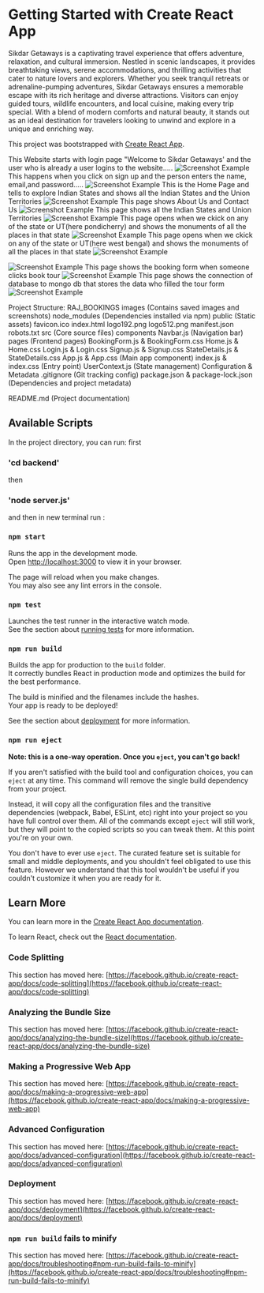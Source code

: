 # Getting Started with Create React App
Sikdar Getaways is a captivating travel experience that offers adventure, relaxation, and cultural immersion. Nestled in scenic landscapes, it provides breathtaking views, serene accommodations, and thrilling activities that cater to nature lovers and explorers. Whether you seek tranquil retreats or adrenaline-pumping adventures, Sikdar Getaways ensures a memorable escape with its rich heritage and diverse attractions. Visitors can enjoy guided tours, wildlife encounters, and local cuisine, making every trip special. With a blend of modern comforts and natural beauty, it stands out as an ideal destination for travelers looking to unwind and explore in a unique and enriching way.

This project was bootstrapped with [Create React App](https://github.com/facebook/create-react-app).

This Website starts with  login page "Welcome to Sikdar Getaways' and the user who is already a user logins to the website.....
![Screenshot Example](https://github.com/RajdeepSikdar/raj_bookings/blob/main/images/Screenshot%202025-05-03%20084834.png)
This happens when you click on sign up and the person enters the name, email,and password.....
![Screenshot Example](https://github.com/RajdeepSikdar/raj_bookings/blob/main/images/Screenshot%202025-05-03%20084842.png)
This is the Home Page and tells to explore Indian States and shows all the Indian States and the Union Territories 
![Screenshot Example](https://github.com/RajdeepSikdar/raj_bookings/blob/main/images/Screenshot%202025-05-03%20084856.png)
This page shows About Us and Contact Us 
![Screenshot Example](https://github.com/RajdeepSikdar/raj_bookings/blob/main/images/Screenshot%202025-05-03%20084930.png)
This page shows all the Indian States and Union Territories
![Screenshot Example](https://github.com/RajdeepSikdar/raj_bookings/blob/main/images/Screenshot%202025-05-03%20084935.png)
This page opens when we ckick on any of the state or UT(here pondicherry) and shows the monuments of all the places in that state 
![Screenshot Example](https://github.com/RajdeepSikdar/raj_bookings/blob/main/images/Screenshot%202025-05-03%20084952.png)
This page opens when we ckick on any of the state or UT(here west bengal) and shows the monuments of all the places in that state 
![Screenshot Example](https://github.com/RajdeepSikdar/raj_bookings/blob/main/images/Screenshot%202025-05-03%20085458.png)

![Screenshot Example](https://github.com/RajdeepSikdar/raj_bookings/blob/main/images/Screenshot%202025-05-03%20085503.png)
This page shows the booking form when someone clicks book tour 
![Screenshot Example](https://github.com/RajdeepSikdar/raj_bookings/blob/main/images/Screenshot%202025-05-03%20085515.png)
This page shows the connection of database to mongo db that stores the data who filled the tour form
![Screenshot Example](https://github.com/RajdeepSikdar/raj_bookings/blob/main/images/Screenshot%202025-05-03%20085533.png)

Project Structure:
RAJ_BOOKINGS
images (Contains saved images and screenshots)
node_modules (Dependencies installed via npm)
public (Static assets)
favicon.ico
index.html
logo192.png
logo512.png
manifest.json
robots.txt
src (Core source files)
components
Navbar.js (Navigation bar)
pages (Frontend pages)
BookingForm.js & BookingForm.css
Home.js & Home.css
Login.js & Login.css
Signup.js & Signup.css
StateDetails.js & StateDetails.css
App.js & App.css (Main app component)
index.js & index.css (Entry point)
UserContext.js (State management)
Configuration & Metadata
.gitignore (Git tracking config)
package.json & package-lock.json (Dependencies and project metadata)

README.md (Project documentation)
## Available Scripts

In the project directory, you can run:
first 
### 'cd backend' 
then 
### 'node server.js' 
and then in new terminal  run :
### `npm start`

Runs the app in the development mode.\
Open [http://localhost:3000](http://localhost:3000) to view it in your browser.

The page will reload when you make changes.\
You may also see any lint errors in the console.

### `npm test`

Launches the test runner in the interactive watch mode.\
See the section about [running tests](https://facebook.github.io/create-react-app/docs/running-tests) for more information.

### `npm run build`

Builds the app for production to the `build` folder.\
It correctly bundles React in production mode and optimizes the build for the best performance.

The build is minified and the filenames include the hashes.\
Your app is ready to be deployed!

See the section about [deployment](https://facebook.github.io/create-react-app/docs/deployment) for more information.

### `npm run eject`

**Note: this is a one-way operation. Once you `eject`, you can't go back!**

If you aren't satisfied with the build tool and configuration choices, you can `eject` at any time. This command will remove the single build dependency from your project.

Instead, it will copy all the configuration files and the transitive dependencies (webpack, Babel, ESLint, etc) right into your project so you have full control over them. All of the commands except `eject` will still work, but they will point to the copied scripts so you can tweak them. At this point you're on your own.

You don't have to ever use `eject`. The curated feature set is suitable for small and middle deployments, and you shouldn't feel obligated to use this feature. However we understand that this tool wouldn't be useful if you couldn't customize it when you are ready for it.

## Learn More

You can learn more in the [Create React App documentation](https://facebook.github.io/create-react-app/docs/getting-started).

To learn React, check out the [React documentation](https://reactjs.org/).

### Code Splitting

This section has moved here: [https://facebook.github.io/create-react-app/docs/code-splitting](https://facebook.github.io/create-react-app/docs/code-splitting)

### Analyzing the Bundle Size

This section has moved here: [https://facebook.github.io/create-react-app/docs/analyzing-the-bundle-size](https://facebook.github.io/create-react-app/docs/analyzing-the-bundle-size)

### Making a Progressive Web App

This section has moved here: [https://facebook.github.io/create-react-app/docs/making-a-progressive-web-app](https://facebook.github.io/create-react-app/docs/making-a-progressive-web-app)

### Advanced Configuration

This section has moved here: [https://facebook.github.io/create-react-app/docs/advanced-configuration](https://facebook.github.io/create-react-app/docs/advanced-configuration)

### Deployment

This section has moved here: [https://facebook.github.io/create-react-app/docs/deployment](https://facebook.github.io/create-react-app/docs/deployment)

### `npm run build` fails to minify

This section has moved here: [https://facebook.github.io/create-react-app/docs/troubleshooting#npm-run-build-fails-to-minify](https://facebook.github.io/create-react-app/docs/troubleshooting#npm-run-build-fails-to-minify)
